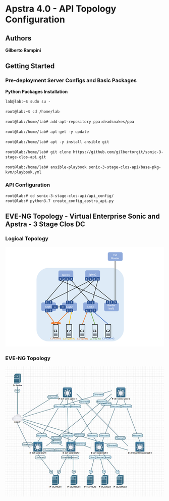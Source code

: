 # Apstra 4.0 - API Topology Configuration

## Authors

**Gilberto Rampini**

## Getting Started

### Pre-deployment Server Configs and Basic Packages

**Python Packages Installation**

```
lab@lab:~$ sudo su -

root@lab:~$ cd /home/lab

root@lab:/home/lab# add-apt-repository ppa:deadsnakes/ppa

root@lab:/home/lab# apt-get -y update

root@lab:/home/lab# apt -y install ansible git

root@lab:/home/lab# git clone https://github.com/gilbertorgit/sonic-3-stage-clos-api.git

root@lab:/home/lab# ansible-playbook sonic-3-stage-clos-api/base-pkg-kvm/playbook.yml
```

### API Configuration

```
root@lab:# cd sonic-3-stage-clos-api/api_config/
root@lab:# python3.7 create_config_apstra_api.py 

```

## EVE-NG Topology - Virtual Enterprise Sonic and Apstra - 3 Stage Clos DC

### Logical Topology
![Topology](https://github.com/gilbertorgit/ent_sonic_apstra/blob/main/sonic_3clos/topology_prints/Topology.png)

### EVE-NG Topology
![Topology](https://github.com/gilbertorgit/sonic-3-stage-clos-api/blob/main/eve-ng-topology.JPG)

